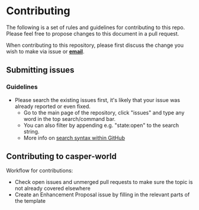 # Contributing
The following is a set of rules and guidelines for contributing to this repo. Please feel free to propose changes to this document in a pull request.

When contributing to this repository, please first discuss the change you wish to make via issue or **[email](mailto:info@nodes.guru)**.

## Submitting issues

### Guidelines
* Please search the existing issues first, it's likely that your issue was already reported or even fixed.
  - Go to the main page of the repository, click "issues" and type any word in the top search/command bar.
  - You can also filter by appending e.g. "state:open" to the search string.
  - More info on [search syntax within GitHub](https://help.github.com/articles/searching-issues)

## Contributing to casper-world

Workflow for contributions:
* Check open issues and unmerged pull requests to make sure the topic is not already covered elsewhere
* Create an Enhancement Proposal issue by filling in the relevant parts of the template
